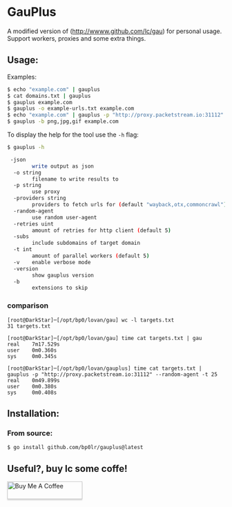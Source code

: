 
# GauPlus

A modified version of (http://wwww.github.com/lc/gau) for personal usage.
Support workers, proxies and some extra things.

## Usage:
Examples:

```bash
$ echo "example.com" | gauplus
$ cat domains.txt | gauplus
$ gauplus example.com
$ gauplus -o example-urls.txt example.com
$ echo "example.com" | gauplus -p "http://proxy.packetstream.io:31112" --random-agent -o result.txt -t 25
$ gauplus -b png,jpg,gif example.com
```

To display the help for the tool use the `-h` flag:

```bash
$ gauplus -h

 -json
        write output as json
  -o string
        filename to write results to
  -p string
        use proxy
  -providers string
        providers to fetch urls for (default "wayback,otx,commoncrawl")
  -random-agent
        use random user-agent
  -retries uint
        amount of retries for http client (default 5)
  -subs
        include subdomains of target domain
  -t int
        amount of parallel workers (default 5)
  -v    enable verbose mode
  -version
        show gauplus version
  -b
        extensions to skip
```

### comparison
```
[root@DarkStar]─[/opt/bp0/lovan/gau] wc -l targets.txt
31 targets.txt

[root@DarkStar]─[/opt/bp0/lovan/gau] time cat targets.txt | gau
real    7m17.529s
user    0m0.360s
sys     0m0.345s

[root@DarkStar]─[/opt/bp0/lovan/gauplus] time cat targets.txt | gauplus -p "http://proxy.packetstream.io:31112" --random-agent -t 25
real    0m49.899s
user    0m0.380s
sys     0m0.408s
```

## Installation:
### From source:
```
$ go install github.com/bp0lr/gauplus@latest
```

## Useful?, buy lc some coffe!

<a href="http://buymeacoff.ee/cdl" target="_blank"><img src="https://www.buymeacoffee.com/assets/img/custom_images/orange_img.png" alt="Buy Me A Coffee" style="height: 41px !important;width: 174px !important;box-shadow: 0px 3px 2px 0px rgba(190, 190, 190, 0.5) !important;-webkit-box-shadow: 0px 3px 2px 0px rgba(190, 190, 190, 0.5) !important;" ></a>
